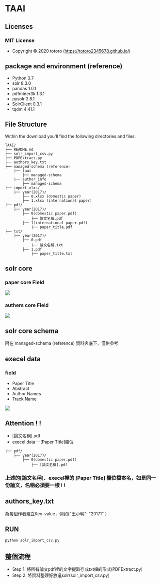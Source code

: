 # TAAI 
## Licenses
### MIT License
- Copyright &copy; 2020 totoro (https://totoro2345678.github.io/)


## package and environment (reference)
- Python 3.7
- solr 8.3.0
- pandas 1.0.1
- pdfminer3k 1.3.1
- pysolr 3.8.1
- SolrClient 0.3.1
- tqdm 4.41.1

## File Structure
Within the download you'll find the following directories and files:

```
TAAI/
├── README.md
├── solr_import_csv.py
├── PDFExtract.py
├── authors_key.txt
├── managed-schema (reference)
    ├── taai
        ├── managed-schema
    ├── author_info
        ├── managed-schema
├── import_xlxs/
    ├── year(2017)/
        ├── 0.xlsx (domestic paper)
        ├── 1.xlsx (international paper)
├── pdf/
    ├── year(2017)/
        ├── 0(domestic paper.pdf)
            ├── 論文名稱.pdf
        ├── 1(international paper.pdf)
            ├── paper_title.pdf
├── txt/
    ├── year(2017)/
        ├── 0.pdf
            ├── 論文名稱.txt
        ├── 1.pdf
            ├── paper_title.txt

```
## solr core

### paper core Field
![](https://i.imgur.com/fHlFTD9.png)
### authers core Field
![](https://i.imgur.com/L5S8OI4.png)

## solr core schema
附在 managed-schema (reference) 資料夾底下，僅供參考

## execel data
### field 
- Paper Title
- Abstract 
- Author Names
- Track Name

![](https://i.imgur.com/DFHMIJa.png)

## Attention ! !
- [論文名稱].pdf  
- execel data --[Paper Title]欄位
```
├── pdf/
    ├── year(2017)/
        ├── 0(domestic paper.pdf)
            ├── [論文名稱].pdf
```
### 上述的[論文名稱]、execel裡的 [Paper Title] 欄位檔案名，如是同一份論文，名稱必須要一樣 ! !

## authors_key.txt
為每個作者建立Key–value，例如{"王小明": "20171" }


## RUN 
```
python solr_import_csv.py
```


## 整個流程
- Step 1. 將所有論文pdf裡的文字提取存成txt檔的形式(PDFExtract.py)
- Step 2. 將資料整理好放進solr(solr_import_csv.py)